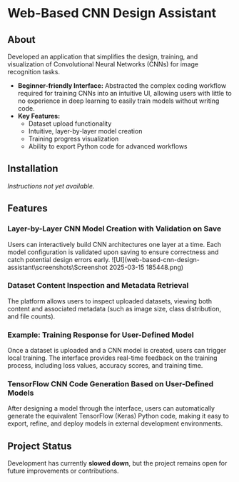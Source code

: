 # Web-Based CNN Design Assistant

## About

Developed an application that simplifies the design, training, and visualization of Convolutional Neural Networks (CNNs) for image recognition tasks.

- **Beginner-friendly Interface:** Abstracted the complex coding workflow required for training CNNs into an intuitive UI, allowing users with little to no experience in deep learning to easily train models without writing code.
- **Key Features:**
  - Dataset upload functionality
  - Intuitive, layer-by-layer model creation
  - Training progress visualization
  - Ability to export Python code for advanced workflows

## Installation

*Instructions not yet available.*

## Features

### Layer-by-Layer CNN Model Creation with Validation on Save

Users can interactively build CNN architectures one layer at a time. Each model configuration is validated upon saving to ensure correctness and catch potential design errors early.
![UI](web-based-cnn-design-assistant\screenshots\Screenshot 2025-03-15 185448.png)

### Dataset Content Inspection and Metadata Retrieval

The platform allows users to inspect uploaded datasets, viewing both content and associated metadata (such as image size, class distribution, and file counts).

### Example: Training Response for User-Defined Model

Once a dataset is uploaded and a CNN model is created, users can trigger local training. The interface provides real-time feedback on the training process, including loss values, accuracy scores, and training time.

### TensorFlow CNN Code Generation Based on User-Defined Models

After designing a model through the interface, users can automatically generate the equivalent TensorFlow (Keras) Python code, making it easy to export, refine, and deploy models in external development environments.

## Project Status

Development has currently **slowed down**, but the project remains open for future improvements or contributions.


